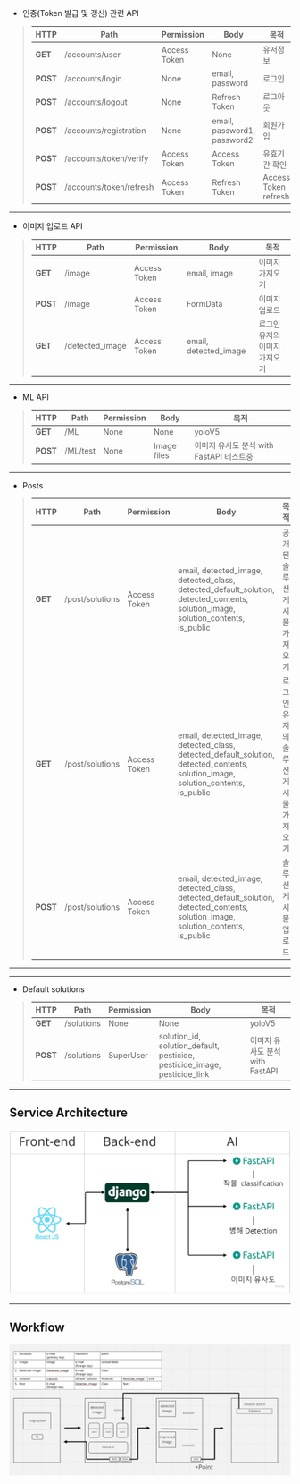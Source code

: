  - 인증(Token 발급 및 갱신) 관련 API
> 
>   | HTTP | Path | Permission | Body | 목적 |
>   | --- | --- | --- | --- | --- |
>   |**GET** |/accounts/user| Access Token | None |유저정보|
>   |**POST** |/accounts/login | None | email, password | 로그인 |
>   |**POST** |/accounts/logout| None | Refresh Token | 로그아웃 |
>   |**POST** |/accounts/registration| None | email, password1, password2 | 회원가입 |
>   |**POST** |/accounts/token/verify| Access Token | Access Token |유효기간 확인|
>   |**POST** |/accounts/token/refresh| Access Token | Refresh Token |Access Token refresh|

---

 - 이미지 업로드 API
>   | HTTP | Path | Permission | Body | 목적 |
>   | --- | --- | --- | --- | --- |
>   |**GET** |/image | Access Token | email, image | 이미지 가져오기 |
>   |**POST** |/image | Access Token | FormData | 이미지 업로드 |
>   |**GET** |/detected_image | Access Token | email, detected_image | 로그인 유저의 이미지 가져오기 |

---
 - ML API
>   | HTTP | Path | Permission | Body | 목적 |
>   | --- | --- | --- | --- | --- |
>   |**GET** |/ML | None | None | yoloV5 |
>   |**POST** |/ML/test | None | Image files | 이미지 유사도 분석 with FastAPI 테스트중 |

---
 - Posts
>   | HTTP | Path | Permission | Body | 목적 |
>   | --- | --- | --- | --- | --- |
>   |**GET** |/post/solutions | Access Token | email, detected_image, detected_class, detected_default_solution, detected_contents, solution_image, solution_contents, is_public | 공개된 솔루션 게시물 가져오기 |
>   |**GET** |/post/solutions | Access Token | email, detected_image, detected_class, detected_default_solution, detected_contents, solution_image, solution_contents, is_public | 로그인 유저의 솔루션 게시물 가져오기 |
>   |**POST** |/post/solutions | Access Token | email, detected_image, detected_class, detected_default_solution, detected_contents, solution_image, solution_contents, is_public | 솔루션 게시물 업로드 | 
---

---
 - Default solutions
>   | HTTP | Path | Permission | Body | 목적 |
>   | --- | --- | --- | --- | --- |
>   |**GET** |/solutions | None | None | yoloV5 |
>   |**POST** |/solutions | SuperUser | solution_id, solution_default, pesticide, pesticide_image, pesticide_link | 이미지 유사도 분석 with FastAPI |

---
 ## Service Architecture
![](service.jpg)

---
 ## Workflow
![](workflow.png)